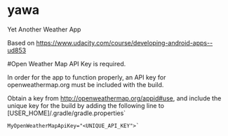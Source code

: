 # yawa
Yet Another Weather App


Based on https://www.udacity.com/course/developing-android-apps--ud853

#Open Weather Map API Key is required.

In order for the app to function properly, an API key for openweathermap.org must be included with the build.

Obtain a key from http://openweathermap.org/appid#use,
and include the unique key for the build by adding the following line to [USER_HOME]/.gradle/gradle.properties`

```
MyOpenWeatherMapApiKey="<UNIQUE_API_KEY">`
```
